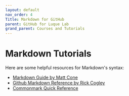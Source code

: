 ```yaml
---
layout: default
nav_order: 4
Title: Markdown for GitHub
parent: GitHub for Luque Lab
grand_parent: Courses and Tutorials
---
```


# Markdown Tutorials

Here are some helpful resources for Markdown's syntax:

- [Markdown Guide by Matt Cone](https://www.markdownguide.org/basic-syntax/)
- [Github Markdown Reference by Rick Cogley](https://github.com/RickCogley/Github-Markdown-Reference#links)
- [Commonmark Quick Reference](https://commonmark.org/help/)

